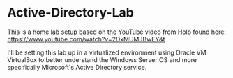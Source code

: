 # Active-Directory-Lab

This is a home lab setup based on the YouTube video from Holo found here: https://www.youtube.com/watch?v=2DxMUMJBwEY&t

I'll be setting this lab up in a virtualized environment using Oracle VM VirtualBox to better understand the Windows Server OS and more specifically Microsoft's Active Directory service. 
